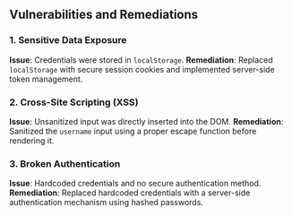 ## Vulnerabilities and Remediations

### 1. Sensitive Data Exposure
**Issue**: Credentials were stored in `localStorage`.
**Remediation**: Replaced `localStorage` with secure session cookies and implemented server-side token management.

### 2. Cross-Site Scripting (XSS)
**Issue**: Unsanitized input was directly inserted into the DOM.
**Remediation**: Sanitized the `username` input using a proper escape function before rendering it.

### 3. Broken Authentication
**Issue**: Hardcoded credentials and no secure authentication method.
**Remediation**: Replaced hardcoded credentials with a server-side authentication mechanism using hashed passwords.
